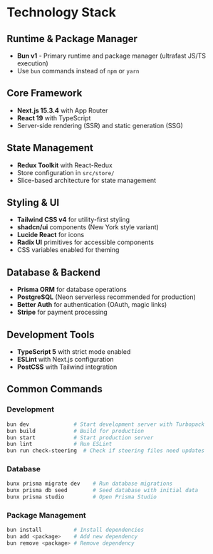 # Technology Stack

## Runtime & Package Manager
- **Bun v1** - Primary runtime and package manager (ultrafast JS/TS execution)
- Use `bun` commands instead of `npm` or `yarn`

## Core Framework
- **Next.js 15.3.4** with App Router
- **React 19** with TypeScript
- Server-side rendering (SSR) and static generation (SSG)

## State Management
- **Redux Toolkit** with React-Redux
- Store configuration in `src/store/`
- Slice-based architecture for state management

## Styling & UI
- **Tailwind CSS v4** for utility-first styling
- **shadcn/ui** components (New York style variant)
- **Lucide React** for icons
- **Radix UI** primitives for accessible components
- CSS variables enabled for theming

## Database & Backend
- **Prisma ORM** for database operations
- **PostgreSQL** (Neon serverless recommended for production)
- **Better Auth** for authentication (OAuth, magic links)
- **Stripe** for payment processing

## Development Tools
- **TypeScript 5** with strict mode enabled
- **ESLint** with Next.js configuration
- **PostCSS** with Tailwind integration

## Common Commands

### Development
```bash
bun dev              # Start development server with Turbopack
bun build            # Build for production
bun start            # Start production server
bun lint             # Run ESLint
bun run check-steering  # Check if steering files need updates
```

### Database
```bash
bunx prisma migrate dev    # Run database migrations
bunx prisma db seed        # Seed database with initial data
bunx prisma studio         # Open Prisma Studio
```

### Package Management
```bash
bun install          # Install dependencies
bun add <package>    # Add new dependency
bun remove <package> # Remove dependency
```

<!-- Última actualización: 15/7/2025 - Añadido comando check-steering -->